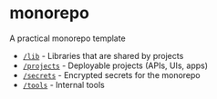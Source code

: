 # monorepo

A practical monorepo template

- [`/lib`](./lib/) - Libraries that are shared by projects
- [`/projects`](./projects/) - Deployable projects (APIs, UIs, apps)
- [`/secrets`](./secrets/) - Encrypted secrets for the monorepo
- [`/tools`](./tools/) - Internal tools
